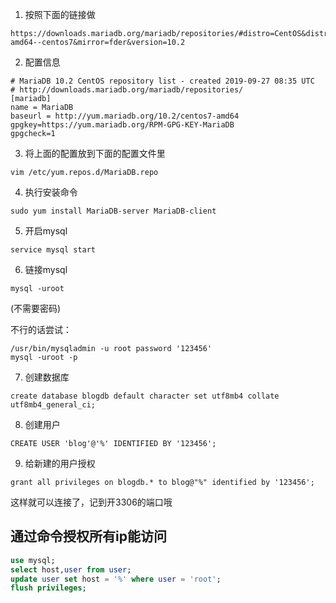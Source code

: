 

1. 按照下面的链接做
```
https://downloads.mariadb.org/mariadb/repositories/#distro=CentOS&distro_release=centos7-amd64--centos7&mirror=fder&version=10.2
```

2. 配置信息
```
# MariaDB 10.2 CentOS repository list - created 2019-09-27 08:35 UTC
# http://downloads.mariadb.org/mariadb/repositories/
[mariadb]
name = MariaDB
baseurl = http://yum.mariadb.org/10.2/centos7-amd64
gpgkey=https://yum.mariadb.org/RPM-GPG-KEY-MariaDB
gpgcheck=1

```

3. 将上面的配置放到下面的配置文件里
```
vim /etc/yum.repos.d/MariaDB.repo
```

4. 执行安装命令
```
sudo yum install MariaDB-server MariaDB-client
```
5. 开启mysql
```
service mysql start
```

6. 链接mysql
```
mysql -uroot
```
(不需要密码)

 不行的话尝试：

 ```
 /usr/bin/mysqladmin -u root password '123456'
 mysql -uroot -p

 ```

 7. 创建数据库
 ```
create database blogdb default character set utf8mb4 collate utf8mb4_general_ci;
 ```

 8. 创建用户
 ```
 CREATE USER 'blog'@'%' IDENTIFIED BY '123456';
 ```

 9. 给新建的用户授权
 ```
grant all privileges on blogdb.* to blog@"%" identified by '123456';
 ```

 这样就可以连接了，记到开3306的端口哦





## 通过命令授权所有ip能访问

```sql
use mysql;
select host,user from user;
update user set host = '%' where user = 'root';
flush privileges;
```

